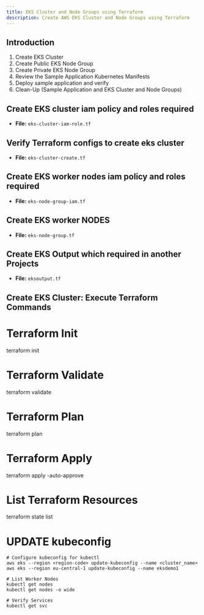 ```yaml
---
title: EKS Cluster and Node Groups using Terraform
description: Create AWS EKS Cluster and Node Groups using Terraform
---
```


## Introduction  
1. Create EKS Cluster
2. Create Public EKS Node Group
3. Create Private EKS Node Group
4. Review the Sample Application Kubernetes Manifests
5. Deploy sample application and verify
6. Clean-Up (Sample Application and EKS Cluster and Node Groups)



## Create EKS cluster iam policy and roles required

- **File:** `eks-cluster-iam-role.tf` 

## Verify Terraform configs to create eks cluster

- **File:** `eks-cluster-create.tf`

## Create EKS worker nodes iam policy and roles required

- **File:** `eks-node-group-iam.tf`

## Create EKS worker NODES

- **File:** `eks-node-group.tf`


## Create EKS Output which required in another Projects

- **File:** `eksoutput.tf`

##  Create EKS Cluster: Execute Terraform Commands

# Terraform Init
terraform init

# Terraform Validate
terraform validate

# Terraform Plan
terraform plan

# Terraform Apply 
terraform apply -auto-approve

# List Terraform Resources 
terraform state list



# UPDATE kubeconfig
```t
# Configure kubeconfig for kubectl
aws eks --region <region-code> update-kubeconfig --name <cluster_name>
aws eks --region eu-central-1 update-kubeconfig --name eksdemo1

# List Worker Nodes
kubectl get nodes
kubectl get nodes -o wide

# Verify Services
kubectl get svc
```